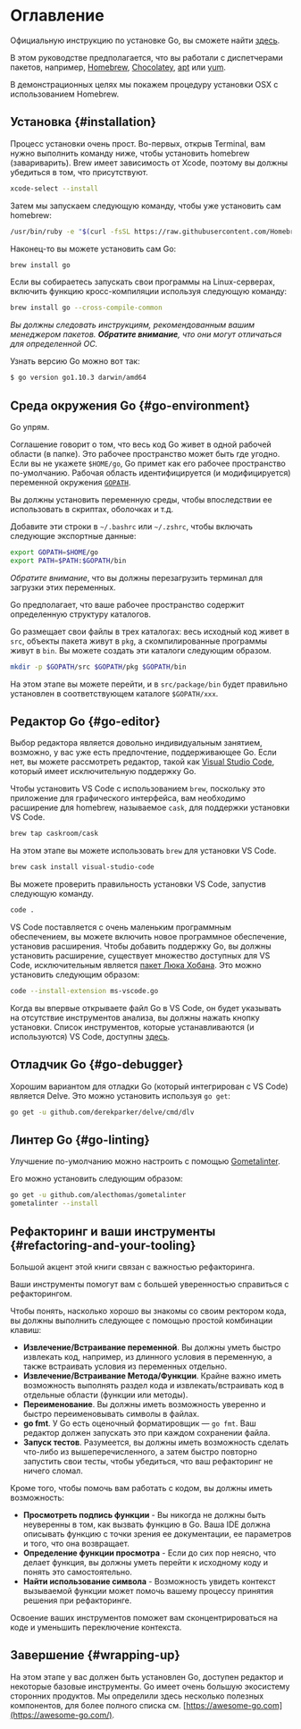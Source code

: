 # Оглавление

Официальную инструкцию по установке Go, вы сможете найти [здесь](https://golang.org/doc/install).

В этом руководстве предполагается, что вы работали с диспетчерами пакетов, например, [Homebrew](https://brew.sh/), [Chocolatey](https://chocolatey.org/), [apt](https://help.ubuntu.com/community/AptGet/Howto) или [yum](https://access.redhat.com/solutions/9934).

В демонстрационных целях мы покажем процедуру установки OSX с использованием Homebrew.

## Установка {#installation}

Процесс установки очень прост. Во-первых, открыв Terminal, вам нужно выполнить команду ниже, чтобы установить homebrew \(завариварить\). Brew имеет зависимость от Xcode, поэтому вы должны убедиться в том, что присутствуют.

```bash
xcode-select --install
```

Затем мы запускаем следующую команду, чтобы уже установить сам homebrew:

```bash
/usr/bin/ruby -e "$(curl -fsSL https://raw.githubusercontent.com/Homebrew/install/master/install)"
```

Наконец-то вы можете установить сам Go:

```bash
brew install go
```

Если вы собираетесь запускать свои программы на Linux-серверах, включить функцию кросс-компиляции используя следующую команду:

```bash
brew install go --cross-compile-common
```

_Вы должны следовать инструкциям, рекомендованным вашим менеджером пакетов. **Обратите внимание**, что они могут отличаться для определенной ОС._

Узнать версию Go можно вот так:

```bash
$ go version go1.10.3 darwin/amd64
```

## Среда окружения Go {#go-environment}

Go упрям.

Соглашение говорит о том, что весь код Go живет в одной рабочей области \(в папке\). Это рабочее пространство может быть где угодно. Если вы не укажете `$HOME/go`, Go примет как его рабочее пространство по-умолчанию. Рабочая область идентифицируется \(и модифицируется\) переменной окружения  [`GOPATH`](https://golang.org/cmd/go/#hdr-GOPATH_environment_variable).

Вы должны установить переменную среды, чтобы впоследствии ее использовать в скриптах, оболочках и т.д.

Добавите эти строки в `~/.bashrc` или `~/.zshrc`, чтобы включать следующие экспортные данные:

```bash
export GOPATH=$HOME/go
export PATH=$PATH:$GOPATH/bin
```

_Обратите внимание_, что вы должны перезагрузить терминал для загрузки этих переменных.

Go предполагает, что ваше рабочее пространство содержит определенную структуру каталогов.

Go размещает свои файлы в трех каталогах: весь исходный код живет в `src`, объекты пакета живут в `pkg`, а скомпилированные программы живут в `bin`. Вы можете создать эти каталоги следующим образом.

```bash
mkdir -p $GOPATH/src $GOPATH/pkg $GOPATH/bin
```

На этом этапе вы можете перейти, и в `src/package/bin` будет правильно установлен в соответствующем каталоге `$GOPATH/xxx`.

## Редактор Go {#go-editor}

Выбор редактора является довольно индивидуальным занятием, возможно, у вас уже есть предпочтение, поддерживающее Go. Если нет, вы можете рассмотреть редактор, такой как [Visual Studio Code](https://code.visualstudio.com/), который имеет исключительную поддержку Go.

Чтобы установить VS Code с использованием `brew`, поскольку это приложение для графического интерфейса, вам необходимо расширение для homebrew, называемое `cask`, для поддержки установки VS Code.

```bash
brew tap caskroom/cask
```

На этом этапе вы можете использовать `brew` для установки VS Code.

```bash
brew cask install visual-studio-code
```

Вы можете проверить правильность установки VS Code, запустив следующую команду.

```bash
code .
```

VS Code поставляется с очень маленьким программным обеспечением, вы можете включить новое программное обеспечение, установив расширения. Чтобы добавить поддержку Go, вы должны установить расширение, существует множество доступных для VS Code, исключительным является [пакет Люка Хобана](https://github.com/Microsoft/vscode-go). Это можно установить следующим образом:

```bash
code --install-extension ms-vscode.go
```

Когда вы впервые открываете файл Go в VS Code, он будет указывать на отсутствие инструментов анализа, вы должны нажать кнопку установки. Список инструментов, которые устанавливаются \(и используются\) VS Code, доступны [здесь](https://github.com/Microsoft/vscode-go/wiki/Go-tools-that-the-Go-extension-depends-on).

## Отладчик Go {#go-debugger}

Хорошим вариантом для отладки Go \(который интегрирован с VS Code\) является Delve. Это можно установить используя `go get`:

```bash
go get -u github.com/derekparker/delve/cmd/dlv
```

## Линтер Go {#go-linting}

Улучшение по-умолчанию можно настроить с помощью [Gometalinter](https://github.com/alecthomas/gometalinter).

Его можно установить следующим образом:

```bash
go get -u github.com/alecthomas/gometalinter
gometalinter --install
```

## Рефакторинг и ваши инструменты {#refactoring-and-your-tooling}

Большой акцент этой книги связан с важностью рефакторинга.

Ваши инструменты помогут вам с большей уверенностью справиться с рефакторингом.

Чтобы понять, насколько хорошо вы знакомы со своим ректором кода, вы должны выполнить следующее с помощью простой комбинации клавиш:

* **Извлечение/Встраивание переменной**. Вы должны уметь быстро извлекать код, например, из длинного условия в переменную, а также встраивать условия из переменных отдельно.
* **Извлечение/Встраивание Метода/Функции**. Крайне важно иметь возможность выполнять раздел кода и извлекать/встраивать код в отдельные области \(функции или методы\).
* **Переименование**. Вы должны иметь возможность уверенно и быстро переименовывать символы в файлах.
* **go fmt**. У Go есть оценочный форматировщик — `go fmt`. Ваш редактор должен запускать это при каждом сохранении файла.
* **Запуск тестов**. Разумеется, вы должны иметь возможность сделать что-либо из вышеперечисленного, а затем быстро повторно запустить свои тесты, чтобы убедиться, что ваш рефакторинг не ничего сломал.

Кроме того, чтобы помочь вам работать с кодом, вы должны иметь возможность:

* **Просмотреть подпись функции** - Вы никогда не должны быть неуверенны в том, как вызвать функцию в Go. Ваша IDE должна описывать функцию с точки зрения ее документации, ее параметров и того, что она возвращает.
* **Определение функции просмотра** - Если до сих пор неясно, что делает функция, вы должны уметь перейти к исходному коду и понять это самостоятельно.
* **Найти использование символа** - Возможность увидеть контекст вызываемой функции может помочь вашему процессу принятия решения при рефакторинге.

Освоение ваших инструментов поможет вам сконцентрироваться на коде и уменьшить переключение контекста.

## Завершение {#wrapping-up}

На этом этапе у вас должен быть установлен Go, доступен редактор и некоторые базовые инструменты. Go имеет очень большую экосистему сторонних продуктов. Мы определили здесь несколько полезных компонентов, для более полного списка см. [https://awesome-go.com](https://awesome-go.com/).

